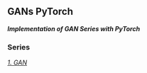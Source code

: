 ## GANs PyTorch
_**Implementation of GAN Series with PyTorch**_

### Series
_[1. GAN](https://arxiv.org/pdf/1406.2661.pdf)_



